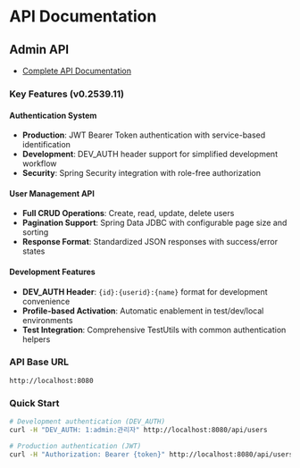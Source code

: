 # API Documentation

## Admin API

- [Complete API Documentation](../admin/backend/docs/api/index.md)

### Key Features (v0.2539.11)

#### Authentication System
- **Production**: JWT Bearer Token authentication with service-based identification
- **Development**: DEV_AUTH header support for simplified development workflow
- **Security**: Spring Security integration with role-free authorization

#### User Management API
- **Full CRUD Operations**: Create, read, update, delete users
- **Pagination Support**: Spring Data JDBC with configurable page size and sorting
- **Response Format**: Standardized JSON responses with success/error states

#### Development Features
- **DEV_AUTH Header**: `{id}:{userid}:{name}` format for development convenience
- **Profile-based Activation**: Automatic enablement in test/dev/local environments
- **Test Integration**: Comprehensive TestUtils with common authentication helpers

### API Base URL
```
http://localhost:8080
```

### Quick Start
```bash
# Development authentication (DEV_AUTH)
curl -H "DEV_AUTH: 1:admin:관리자" http://localhost:8080/api/users

# Production authentication (JWT)
curl -H "Authorization: Bearer {token}" http://localhost:8080/api/users
```

